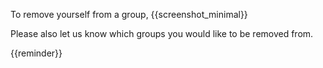To remove yourself from a group, {{screenshot_minimal}}

Please also let us know which groups you would like to be removed from.

{{reminder}}
